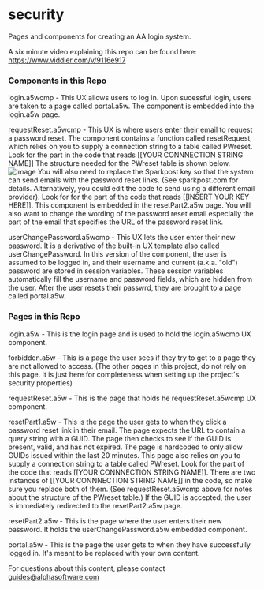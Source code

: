 # security
Pages and components for creating an AA login system.

A six minute video explaining this repo can be found here: https://www.viddler.com/v/9116e917

### Components in this Repo

login.a5wcmp - This UX allows users to log in. Upon sucessful login, users are taken to a page called portal.a5w. The component is embedded into the login.a5w page.

requestReset.a5wcmp - This UX is where users enter their email to request a password reset. The component contains a function called resetRequest, which relies on you to supply a connection string to a table called PWreset. Look for the part in the code that reads [[YOUR CONNNECTION STRING NAME]] The structure needed for the PWreset table is shown below. 
![image](https://user-images.githubusercontent.com/12627665/119546088-8376a400-bd61-11eb-9068-b44451a35ad1.png)
You will also need to replace the Sparkpost key so that the system can send emails with the password reset links. (See sparkpost.com for details. Alternatively, you could edit the code to send using a different email provider). Look for for the part of the code that reads [[INSERT YOUR KEY HERE]]. This component is embedded in the resetPart2.a5w page. You will also want to change the wording of the password reset email especially the part of the email that specifies the URL of the password reset link. 

userChangePassword.a5wcmp - This UX lets the user enter their new password. It is a derivative of the built-in UX template
also called userChangePassword. In this version of the component, the user is assumed to be logged in, and their username and 
current (a.k.a. "old") password are stored in session variables. These session variables automatically fill the username and 
password fields, which are hidden from the user. After the user resets their passwrd, they are brought to a page called portal.a5w.

### Pages in this Repo

login.a5w - This is the login page and is used to hold the login.a5wcmp UX component.

forbidden.a5w - This is a page the user sees if they try to get to a page they are not allowed to access. (The other pages in this project, do not rely on this page. It is just here for completeness when setting up the project's security properties)

requestReset.a5w - This is the page that holds he requestReset.a5wcmp UX component.

resetPart1.a5w - This is the page the user gets to when they click a password reset link in their email. The page expects the URL to contain a query string with a GUID. The page then checks to see if the GUID is present, valid, and has not expired. The 
page is hardcoded to only allow GUIDs issued within the last 20 minutes. This page also relies on you to supply a connection string to a table called PWreset. Look for the part of the code that reads [[YOUR CONNNECTION STRING NAME]].  There are two instances of [[YOUR CONNNECTION STRING NAME]] in the code, so make sure you replace both of them. (See requestReset.a5wcmp above for notes about the structure of the PWreset table.) If the GUID is accepted, the user is immediately redirected to the resetPart2.a5w page. 

resetPart2.a5w - This is the page where the user enters their new password. It holds the userChangePassword.a5w embedded component.

portal.a5w - This is the page the user gets to when they have successfully logged in. It's meant to be replaced with your own content.


For questions about this content, please contact guides@alphasoftware.com
